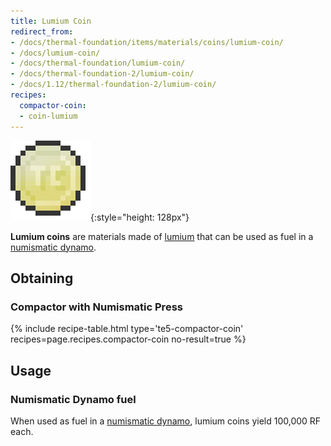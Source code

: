 ```yaml
---
title: Lumium Coin
redirect_from:
- /docs/thermal-foundation/items/materials/coins/lumium-coin/
- /docs/lumium-coin/
- /docs/thermal-foundation/lumium-coin/
- /docs/thermal-foundation-2/lumium-coin/
- /docs/1.12/thermal-foundation-2/lumium-coin/
recipes:
  compactor-coin:
  - coin-lumium
---
```


![Lumium coin](/assets/images/thermal-foundation-2/coin-lumium.png){:style="height: 128px"}


**Lumium coins** are materials made of [lumium](/docs/1.12/thermal-foundation/lumium-ingot/) that can be
used as fuel in a [numismatic dynamo](/docs/1.12/thermal-expansion/numismatic-dynamo/).


Obtaining
---------

### Compactor with Numismatic Press
{% include recipe-table.html type='te5-compactor-coin' recipes=page.recipes.compactor-coin no-result=true %}


Usage
-----

### Numismatic Dynamo fuel
When used as fuel in a [numismatic dynamo](/docs/1.12/thermal-expansion/numismatic-dynamo/), lumium
coins yield 100,000 RF each.
